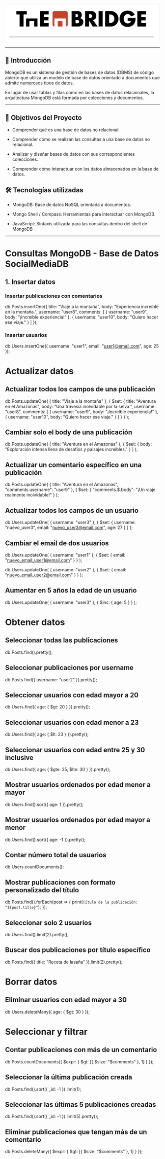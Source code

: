 ![banner](./assets/thebridge.png)

---

## 📌 Introducción

MongoDB es un sistema de gestión de bases de datos (DBMS) de código abierto que utiliza un modelo de base de datos orientado a documentos que admite numerosos tipos de datos.

En lugar de usar tablas y filas como en las bases de datos relacionales, la arquitectura MongoDB está formada por colecciones y documentos.

---

## 🧩 Objetivos del Proyecto

- Comprender qué es una base de datos no relacional.

- Comprender cómo se realizan las consultas a una base de datos no relacional.

- Analizar y diseñar bases de datos con sus correspondientes colecciones.

- Comprender cómo interactuar con los datos almacenados en la base de datos.

## 🛠️ Tecnologías utilizadas

- MongoDB: Base de datos NoSQL orientada a documentos.

- Mongo Shell / Compass: Herramientas para interactuar con MongoDB.

- JavaScript: Sintaxis utilizada para las consultas dentro del shell de MongoDB

---

# Consultas MongoDB - Base de Datos SocialMediaDB

## 1. Insertar datos

### Insertar publicaciones con comentarios

db.Posts.insertOne({
title: "Viaje a la montaña",
body: "Experiencia increíble en la montaña.",
username: "user8",
comments: [
{ username: "user9", body: "¡Increíble experiencia!" },
{ username: "user10", body: "Quiero hacer ese viaje." }
]
});

### Insertar usuarios

db.Users.insertOne({
username: "user1",
email: "user1@email.com",
age: 25
});

# Actualizar datos

## Actualizar todos los campos de una publicación

db.Posts.updateOne(
{ title: "Viaje a la montaña" },
{
$set: {
title: "Aventura en el Amazonas",
body: "Una travesía inolvidable por la selva.",
username: "user8",
comments: [
{ username: "user9", body: "¡Increíble experiencia!" },
{ username: "user10", body: "Quiero hacer ese viaje." }
]
}
}
);

## Cambiar solo el body de una publicación

db.Posts.updateOne(
{ title: "Aventura en el Amazonas" },
{ $set: { body: "Exploración intensa llena de desafíos y paisajes increíbles." } }
);

## Actualizar un comentario específico en una publicación

db.Posts.updateOne(
{ title: "Aventura en el Amazonas", "comments.username": "user9" },
{ $set: { "comments.$.body": "¡Un viaje realmente inolvidable!" }
);

## Actualizar todos los campos de un usuario

db.Users.updateOne(
{ username: "user3" },
{
$set: {
username: "nuevo_user3",
email: "nuevo_user3@email.com",
age: 27
}
}
);

## Cambiar el email de dos usuarios

db.Users.updateOne(
{ username: "user1" },
{ $set: { email: "nuevo_email_user1@email.com" } }
);

db.Users.updateOne(
{ username: "user2" },
{ $set: { email: "nuevo_email_user2@email.com" } }
);

## Aumentar en 5 años la edad de un usuario

db.Users.updateOne(
{ username: "user3" },
{ $inc: { age: 5 } }
);

# Obtener datos

## Seleccionar todas las publicaciones

db.Posts.find().pretty();

## Seleccionar publicaciones por username

db.Posts.find({ username: "user2" }).pretty();

## Seleccionar usuarios con edad mayor a 20

db.Users.find({ age: { $gt: 20 } }).pretty();

## Seleccionar usuarios con edad menor a 23

db.Users.find({ age: { $lt: 23 } }).pretty();

## Seleccionar usuarios con edad entre 25 y 30 inclusive

db.Users.find({ age: { $gte: 25, $lte: 30 } }).pretty();

## Mostrar usuarios ordenados por edad menor a mayor

db.Users.find().sort({ age: 1 }).pretty();

## Mostrar usuarios ordenados por edad mayor a menor

db.Users.find().sort({ age: -1 }).pretty();

## Contar número total de usuarios

db.Users.countDocuments();

## Mostrar publicaciones con formato personalizado del título

db.Posts.find().forEach(post => {
print(`Título de la publicación: "${post.title}"`);
});

## Seleccionar solo 2 usuarios

db.Users.find().limit(2).pretty();

## Buscar dos publicaciones por título específico

db.Posts.find({ title: "Receta de lasaña" }).limit(2).pretty();

# Borrar datos

## Eliminar usuarios con edad mayor a 30

db.Users.deleteMany({ age: { $gt: 30 } });

# Seleccionar y filtrar

## Contar publicaciones con más de un comentario

db.Posts.countDocuments({ $expr: { $gt: [{ $size: "$comments" }, 1] } });

## Seleccionar la última publicación creada

db.Posts.find().sort({ \_id: -1 }).limit(1);

## Seleccionar las últimas 5 publicaciones creadas

db.Posts.find().sort({ \_id: -1 }).limit(5).pretty();

## Eliminar publicaciones que tengan más de un comentario

db.Posts.deleteMany({ $expr: { $gt: [{ $size: "$comments" }, 1] } });
